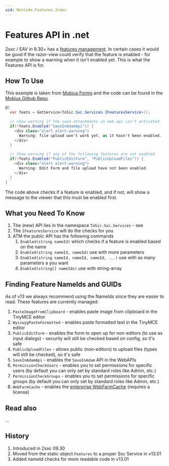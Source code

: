 ```yaml
---
uid: NetCode.Features.Index
---
```

# Features API in .net

2sxc / EAV in 9.30+ has a [features management](https://2sxc.org/en/blog/post/new-features-management-in-2sxc-9-30). In certain cases it would be good if the razor-view could verify that the feature is enabled - for example to show a warning when it isn't enabled yet. This is what the Features API is for.

## How To Use

This example is taken from [Mobius Forms](xref:App.Mobius) and the code can be found in the [Mobius Github Repo](https://github.com/2sic/app-mobius-forms/).

```cs
@{
  var feats = GetService<ToSic.Sxc.Services.IFeaturesService>();

  // show warning if the save-attachments in web api isn't activated
  if(!feats.Enabled("SaveInAdamApi")) {
    <div class="alert alert-warning">
      Warning: file upload won't work yet, as it hasn't been enabled.
    </div>
  }

  // Show warning if any of the following features are not enabled
  if(!feats.Enabled("PublicEditForm", "PublicUploadFiles")) {
    <div class="alert alert-warning">
      Warning: Edit Form and file upload have not been enabled.
    </div>
  }
}
```

The code above checks if a feature is enabled, and if not, will show a message to the viewer that this must be enabled first.

## What you Need To Know

1. The (new) API lies in the namespace `ToSic.Sxc.Services` - see [](xref:ToSic.Sxc.Services.IFeaturesService)
1. The `IFeaturesService` will do the checks for you
1. ATM the public API has the following commands
    1. `Enabled(string nameId)` which checks if a feature is enabled based on the name
    1. `Enabled(string nameId, nameId)` use with more parameters
    1. `Enabled(string nameId, nameId, nameId, ...)` use with as many parameters a you want
    1. `Enabled(string[] nameIds)` use with string-array

## Finding Feature NameIds and GUIDs

As of v13 we always recommend using the NameIds since they are easier to read. These features are currently managed:

1. `PasteImageFromClipboard` - enables paste image from clipboard in the TinyMCE editor
1. `WysiwygPasteFormatted` - enables paste formatted text in the TinyMCE editor
1. `PublicEditForm` - enables the form to open up for non-editors (to use as input dialogs) - security will still be checked based on config, so it's safe
1. `PublicUploadFiles` - allows public (non-editors) to upload files (types will still be checked), so it's safe
1. `SaveInAdamApi` - enables the `SaveInAdam` API in the WebAPIs
1. `PermissionCheckUsers` - enables you to set permissions for specific users (by default you can only set by standard roles like Admin, etc.)
1. `PermissionCheckGroups` - enables you to set permissions for specific groups (by default you can only set by standard roles like Admin, etc.)
1. `WebFarmCache` - enables the [enterprise WebFarmCache](https://2sxc.org/en/web-farm-cache) (requires a license)

## Read also

...

## History

1. Introduced in 2sxc 09.30
1. Moved from the static object `Features` to a proper Sxc Service in v13.01
1. Added nameId checks for more readable code in v13.01